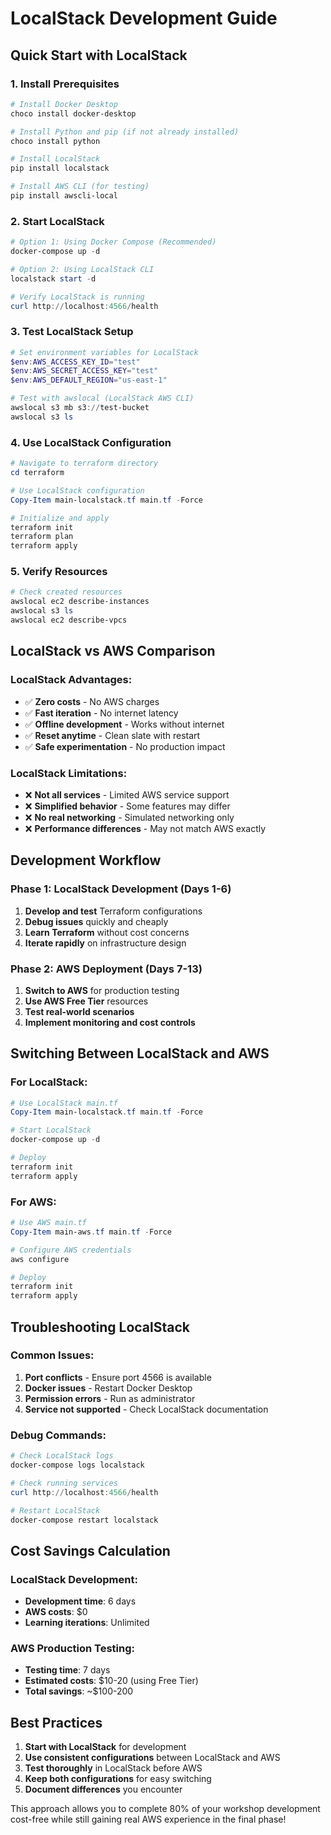 # LocalStack Development Guide

## Quick Start with LocalStack

### 1. Install Prerequisites
```powershell
# Install Docker Desktop
choco install docker-desktop

# Install Python and pip (if not already installed)
choco install python

# Install LocalStack
pip install localstack

# Install AWS CLI (for testing)
pip install awscli-local
```

### 2. Start LocalStack
```powershell
# Option 1: Using Docker Compose (Recommended)
docker-compose up -d

# Option 2: Using LocalStack CLI
localstack start -d

# Verify LocalStack is running
curl http://localhost:4566/health
```

### 3. Test LocalStack Setup
```powershell
# Set environment variables for LocalStack
$env:AWS_ACCESS_KEY_ID="test"
$env:AWS_SECRET_ACCESS_KEY="test"
$env:AWS_DEFAULT_REGION="us-east-1"

# Test with awslocal (LocalStack AWS CLI)
awslocal s3 mb s3://test-bucket
awslocal s3 ls
```

### 4. Use LocalStack Configuration
```powershell
# Navigate to terraform directory
cd terraform

# Use LocalStack configuration
Copy-Item main-localstack.tf main.tf -Force

# Initialize and apply
terraform init
terraform plan
terraform apply
```

### 5. Verify Resources
```powershell
# Check created resources
awslocal ec2 describe-instances
awslocal s3 ls
awslocal ec2 describe-vpcs
```

## LocalStack vs AWS Comparison

### LocalStack Advantages:
- ✅ **Zero costs** - No AWS charges
- ✅ **Fast iteration** - No internet latency
- ✅ **Offline development** - Works without internet
- ✅ **Reset anytime** - Clean slate with restart
- ✅ **Safe experimentation** - No production impact

### LocalStack Limitations:
- ❌ **Not all services** - Limited AWS service support
- ❌ **Simplified behavior** - Some features may differ
- ❌ **No real networking** - Simulated networking only
- ❌ **Performance differences** - May not match AWS exactly

## Development Workflow

### Phase 1: LocalStack Development (Days 1-6)
1. **Develop and test** Terraform configurations
2. **Debug issues** quickly and cheaply
3. **Learn Terraform** without cost concerns
4. **Iterate rapidly** on infrastructure design

### Phase 2: AWS Deployment (Days 7-13)
1. **Switch to AWS** for production testing
2. **Use AWS Free Tier** resources
3. **Test real-world scenarios**
4. **Implement monitoring and cost controls**

## Switching Between LocalStack and AWS

### For LocalStack:
```powershell
# Use LocalStack main.tf
Copy-Item main-localstack.tf main.tf -Force

# Start LocalStack
docker-compose up -d

# Deploy
terraform init
terraform apply
```

### For AWS:
```powershell
# Use AWS main.tf
Copy-Item main-aws.tf main.tf -Force

# Configure AWS credentials
aws configure

# Deploy
terraform init
terraform apply
```

## Troubleshooting LocalStack

### Common Issues:
1. **Port conflicts** - Ensure port 4566 is available
2. **Docker issues** - Restart Docker Desktop
3. **Permission errors** - Run as administrator
4. **Service not supported** - Check LocalStack documentation

### Debug Commands:
```powershell
# Check LocalStack logs
docker-compose logs localstack

# Check running services
curl http://localhost:4566/health

# Restart LocalStack
docker-compose restart localstack
```

## Cost Savings Calculation

### LocalStack Development:
- **Development time**: 6 days
- **AWS costs**: $0
- **Learning iterations**: Unlimited

### AWS Production Testing:
- **Testing time**: 7 days
- **Estimated costs**: $10-20 (using Free Tier)
- **Total savings**: ~$100-200

## Best Practices

1. **Start with LocalStack** for development
2. **Use consistent configurations** between LocalStack and AWS
3. **Test thoroughly** in LocalStack before AWS
4. **Keep both configurations** for easy switching
5. **Document differences** you encounter

This approach allows you to complete 80% of your workshop development cost-free while still gaining real AWS experience in the final phase!
